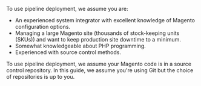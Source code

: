 To use pipeline deployment, we assume you are:

* An experienced system integrator with excellent knowledge of Magento configuration options.
* Managing a large Magento site (thousands of stock-keeping units (SKUs)) and want to keep production site downtime to a minimum.
* Somewhat knowledgeable about PHP programming.
* Experienced with source control methods.

 To use pipeline deployment, we assume your Magento code is in a source control repository. In this guide, we assume you're using Git but the choice of repositories is up to you.
